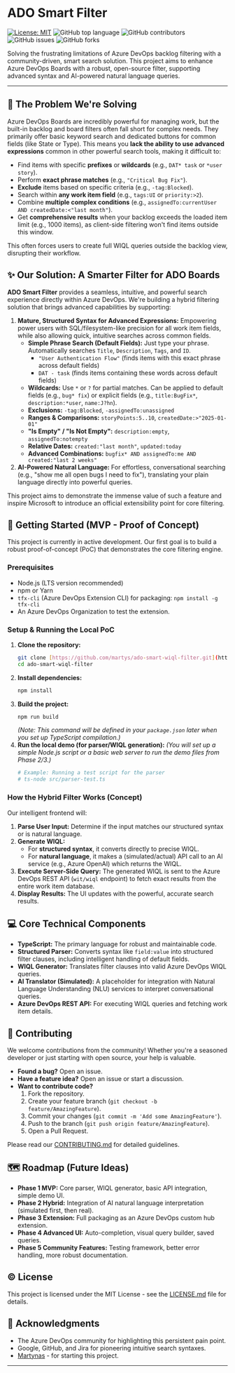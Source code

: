# ADO Smart Filter

[![License: MIT](https://img.shields.io/badge/License-MIT-yellow.svg)](https://opensource.org/licenses/MIT)
![GitHub top language](https://img.shields.io/github/languages/top/martys/ado-smart-wiql-filter)
![GitHub contributors](https://img.shields.io/github/contributors/martys/ado-smart-wiql-filter)
![GitHub issues](https://img.shields.io/github/issues/github/issues/martys/ado-smart-wiql-filter)
![GitHub forks](https://img.shields.io/github/forks/martys/ado-smart-wiql-filter?style=social)

Solving the frustrating limitations of Azure DevOps backlog filtering with a community-driven, smart search solution. This project aims to enhance Azure DevOps Boards with a robust, open-source filter, supporting advanced syntax and AI-powered natural language queries.

---

## 🌟 The Problem We're Solving

Azure DevOps Boards are incredibly powerful for managing work, but the built-in backlog and board filters often fall short for complex needs. They primarily offer basic keyword search and dedicated buttons for common fields (like State or Type). This means you **lack the ability to use advanced expressions** common in other powerful search tools, making it difficult to:

* Find items with specific **prefixes** or **wildcards** (e.g., `DAT* task` or `*user story`).
* Perform **exact phrase matches** (e.g., `"Critical Bug Fix"`).
* **Exclude** items based on specific criteria (e.g., `-tag:Blocked`).
* Search within **any work item field** (e.g., `tags:UI` or `priority:>2`).
* Combine **multiple complex conditions** (e.g., `assignedTo:currentUser AND createdDate:<"last month"`).
* Get **comprehensive results** when your backlog exceeds the loaded item limit (e.g., 1000 items), as client-side filtering won't find items outside this window.

This often forces users to create full WIQL queries outside the backlog view, disrupting their workflow.

## ✨ Our Solution: A Smarter Filter for ADO Boards

**ADO Smart Filter** provides a seamless, intuitive, and powerful search experience directly within Azure DevOps. We're building a hybrid filtering solution that brings advanced capabilities by supporting:

1.  **Mature, Structured Syntax for Advanced Expressions:** Empowering power users with SQL/filesystem-like precision for all work item fields, while also allowing quick, intuitive searches across common fields.
    * **Simple Phrase Search (Default Fields):** Just type your phrase. Automatically searches `Title`, `Description`, `Tags`, and `ID`.
        * `"User Authentication Flow"` (finds items with this exact phrase across default fields)
        * `DAT - task` (finds items containing these words across default fields)
    * **Wildcards:** Use `*` or `?` for partial matches. Can be applied to default fields (e.g., `bug* fix`) or explicit fields (e.g., `title:BugFix*`, `description:*user`, `name:J?hn`).
    * **Exclusions:** `-tag:Blocked`, `-assignedTo:unassigned`
    * **Ranges & Comparisons:** `storyPoints:5..10`, `createdDate:>"2025-01-01"`
    * **"Is Empty" / "Is Not Empty":** `description:empty`, `assignedTo:notempty`
    * **Relative Dates:** `created:"last month"`, `updated:today`
    * **Advanced Combinations:** `bugfix* AND assignedTo:me AND created:"last 2 weeks"`
2.  **AI-Powered Natural Language:** For effortless, conversational searching (e.g., "show me all open bugs I need to fix"), translating your plain language directly into powerful queries.

This project aims to demonstrate the immense value of such a feature and inspire Microsoft to introduce an official extensibility point for core filtering.

## 🚀 Getting Started (MVP - Proof of Concept)

This project is currently in active development. Our first goal is to build a robust proof-of-concept (PoC) that demonstrates the core filtering engine.

### Prerequisites

* Node.js (LTS version recommended)
* npm or Yarn
* `tfx-cli` (Azure DevOps Extension CLI) for packaging: `npm install -g tfx-cli`
* An Azure DevOps Organization to test the extension.

### Setup & Running the Local PoC

1.  **Clone the repository:**
    ```bash
    git clone [https://github.com/martys/ado-smart-wiql-filter.git](https://github.com/martys/ado-smart-wiql-filter.git)
    cd ado-smart-wiql-filter
    ```
2.  **Install dependencies:**
    ```bash
    npm install
    ```
3.  **Build the project:**
    ```bash
    npm run build
    ```
    *(Note: This command will be defined in your `package.json` later when you set up TypeScript compilation.)*
4.  **Run the local demo (for parser/WIQL generation):**
    *(You will set up a simple Node.js script or a basic web server to run the demo files from Phase 2/3.)*
    ```bash
    # Example: Running a test script for the parser
    # ts-node src/parser-test.ts
    ```

### How the Hybrid Filter Works (Concept)

Our intelligent frontend will:
1.  **Parse User Input:** Determine if the input matches our structured syntax or is natural language.
2.  **Generate WIQL:**
    * For **structured syntax**, it converts directly to precise WIQL.
    * For **natural language**, it makes a (simulated/actual) API call to an AI service (e.g., Azure OpenAI) which returns the WIQL.
3.  **Execute Server-Side Query:** The generated WIQL is sent to the Azure DevOps REST API (`wit/wiql` endpoint) to fetch exact results from the entire work item database.
4.  **Display Results:** The UI updates with the powerful, accurate search results.

## 💻 Core Technical Components

* **TypeScript:** The primary language for robust and maintainable code.
* **Structured Parser:** Converts syntax like `field:value` into structured filter clauses, including intelligent handling of default fields.
* **WIQL Generator:** Translates filter clauses into valid Azure DevOps WIQL queries.
* **AI Translator (Simulated):** A placeholder for integration with Natural Language Understanding (NLU) services to interpret conversational queries.
* **Azure DevOps REST API:** For executing WIQL queries and fetching work item details.

## 🤝 Contributing

We welcome contributions from the community! Whether you're a seasoned developer or just starting with open source, your help is valuable.

* **Found a bug?** Open an issue.
* **Have a feature idea?** Open an issue or start a discussion.
* **Want to contribute code?**
    1.  Fork the repository.
    2.  Create your feature branch (`git checkout -b feature/AmazingFeature`).
    3.  Commit your changes (`git commit -m 'Add some AmazingFeature'`).
    4.  Push to the branch (`git push origin feature/AmazingFeature`).
    5.  Open a Pull Request.

Please read our [CONTRIBUTING.md](CONTRIBUTING.md) for detailed guidelines.

## 🗺️ Roadmap (Future Ideas)

* **Phase 1 MVP:** Core parser, WIQL generator, basic API integration, simple demo UI.
* **Phase 2 Hybrid:** Integration of AI natural language interpretation (simulated first, then real).
* **Phase 3 Extension:** Full packaging as an Azure DevOps custom hub extension.
* **Phase 4 Advanced UI:** Auto-completion, visual query builder, saved queries.
* **Phase 5 Community Features:** Testing framework, better error handling, more robust documentation.

## ©️ License

This project is licensed under the MIT License - see the [LICENSE.md](LICENSE.md) file for details.

## 🙏 Acknowledgments

* The Azure DevOps community for highlighting this persistent pain point.
* Google, GitHub, and Jira for pioneering intuitive search syntaxes.
* [Martynas](https://github.com/martys) - for starting this project.

---
